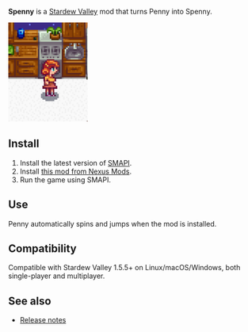 ﻿**Spenny** is a [Stardew Valley](http://stardewvalley.net/) mod that turns Penny into Spenny.

![](screenshot.gif)

## Install
1. Install the latest version of [SMAPI](https://smapi.io).
2. Install [this mod from Nexus Mods](http://www.nexusmods.com/stardewvalley/mods/2755).
3. Run the game using SMAPI.

## Use
Penny automatically spins and jumps when the mod is installed.

## Compatibility
Compatible with Stardew Valley 1.5.5+ on Linux/macOS/Windows, both single-player and multiplayer.

## See also
* [Release notes](release-notes.md)

